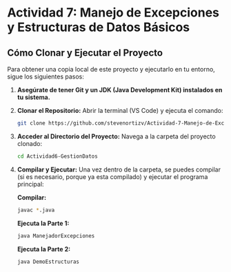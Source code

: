 # Actividad 7: Manejo de Excepciones y Estructuras de Datos Básicos

## Cómo Clonar y Ejecutar el Proyecto

Para obtener una copia local de este proyecto y ejecutarlo en tu entorno, sigue los siguientes pasos:

1.  **Asegúrate de tener Git y un JDK (Java Development Kit) instalados en tu sistema.**
2.  **Clonar el Repositorio:**
    Abrir la terminal (VS Code) y ejecuta el comando:
    ```bash
    git clone https://github.com/stevenortizv/Actividad-7-Manejo-de-Excepciones-y-Estructuras-de-Datos-Basicos.git
    ```
3.  **Acceder al Directorio del Proyecto:**
    Navega a la carpeta del proyecto clonado:
    ```bash
    cd Actividad6-GestionDatos
    ```
4.  **Compilar y Ejecutar:**
    Una vez dentro de la carpeta, se puedes compilar (si es necesario, porque ya esta compilado) y ejecutar el programa principal:
    
    **Compilar:**
    ```bash
    javac *.java
    ```
    
    **Ejecuta la Parte 1:**
    ```bash
    java ManejadorExcepciones
    ```
    
    **Ejecuta la Parte 2:**
    ```bash
    java DemoEstructuras
